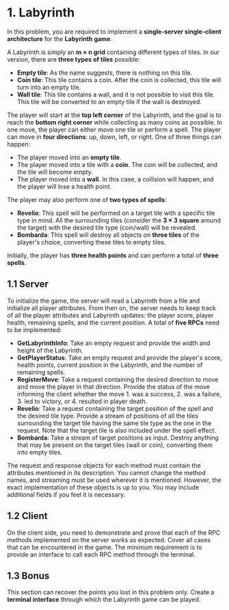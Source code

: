 # 1. Labyrinth

In this problem, you are required to implement a **single-server single-client architecture** for the **Labyrinth game**.

A Labyrinth is simply an **m × n grid** containing different types of tiles. In our version, there are **three types of tiles** possible:

- **Empty tile**: As the name suggests, there is nothing on this tile.
- **Coin tile**: This tile contains a coin. After the coin is collected, this tile will turn into an empty tile.
- **Wall tile**: This tile contains a wall, and it is not possible to visit this tile. This tile will be converted to an empty tile if the wall is destroyed.

The player will start at the **top left corner** of the Labyrinth, and the goal is to reach the **bottom right corner** while collecting as many coins as possible. In one move, the player can either move one tile or perform a spell. The player can move in **four directions**: up, down, left, or right. One of three things can happen:

- The player moved into an **empty tile**.
- The player moved into a tile with a **coin**. The coin will be collected, and the tile will become empty.
- The player moved into a **wall**. In this case, a collision will happen, and the player will lose a health point.

The player may also perform one of **two types of spells**:

- **Revelio**: This spell will be performed on a target tile with a specific tile type in mind. All the surrounding tiles (consider the **3 × 3 square** around the target) with the desired tile type (coin/wall) will be revealed.
- **Bombarda**: This spell will destroy all objects on **three tiles** of the player's choice, converting these tiles to empty tiles.

Initially, the player has **three health points** and can perform a total of **three spells**.

## 1.1 Server

To initialize the game, the server will read a Labyrinth from a file and initialize all player attributes. From then on, the server needs to keep track of all the player attributes and Labyrinth updates: the player score, player health, remaining spells, and the current position. A total of **five RPCs** need to be implemented:

- **GetLabyrinthInfo**: Take an empty request and provide the width and height of the Labyrinth.
- **GetPlayerStatus**: Take an empty request and provide the player's score, health points, current position in the Labyrinth, and the number of remaining spells.
- **RegisterMove**: Take a request containing the desired direction to move and move the player in that direction. Provide the status of the move informing the client whether the move 1. was a success, 2. was a failure, 3. led to victory, or 4. resulted in player death.
- **Revelio**: Take a request containing the target position of the spell and the desired tile type. Provide a stream of positions of all the tiles surrounding the target tile having the same tile type as the one in the request. Note that the target tile is also included under the spell effect.
- **Bombarda**: Take a stream of target positions as input. Destroy anything that may be present on the target tiles (wall or coin), converting them into empty tiles.

The request and response objects for each method must contain the attributes mentioned in its description. You cannot change the method names, and streaming must be used wherever it is mentioned. However, the exact implementation of these objects is up to you. You may include additional fields if you feel it is necessary.

## 1.2 Client

On the client side, you need to demonstrate and prove that each of the RPC methods implemented on the server works as expected. Cover all cases that can be encountered in the game. The minimum requirement is to provide an interface to call each RPC method through the terminal.

## 1.3 Bonus

This section can recover the points you lost in this problem only. Create a **terminal interface** through which the Labyrinth game can be played.

